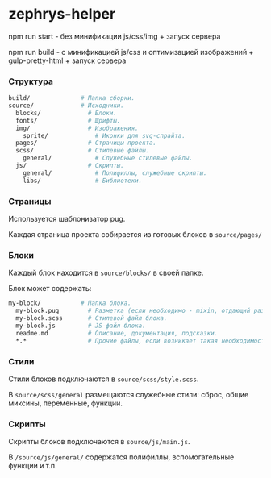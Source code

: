 # zephrys-helper

npm run start - без минификации js/css/img + запуск сервера

npm run build - с минификацией js/css и оптимизацией изображений  + gulp-pretty-html + запуск сервера

### Структура

```bash
build/              # Папка сборки.
source/             # Исходники.
  blocks/             # Блоки.
  fonts/              # Шрифты.
  img/                # Изображения.
    sprite/             # Иконки для svg-спрайта.
  pages/              # Страницы проекта.
  scss/               # Стилевые файлы.
    general/            # Служебные стилевые файлы.
  js/                 # Скрипты.
    general/            # Полифиллы, служебные скрипты.
    libs/               # Библиотеки.
```

### Страницы

Используется шаблонизатор pug.

Каждая страница проекта собирается из готовых блоков в `source/pages/`

### Блоки

Каждый блок находится в `source/blocks/` в своей папке.

Блок может содержать:

```bash
my-block/           # Папка блока.
  my-block.pug        # Разметка (если необходимо - mixin, отдающий разметку блока).
  my-block.scss       # Стилевой файл блока.
  my-block.js         # JS-файл блока.
  readme.md           # Описание, документация, подсказки.
  *.*                 # Прочие файлы, если возникает такая необходимость.
```

### Стили

Стили блоков подключаются в `source/scss/style.scss`.

В `source/scss/general` размещаются служебные стили: сброс, общие миксины, переменные, функции.

### Скрипты

Скрипты блоков подключаются в `source/js/main.js`.

В `/source/js/general/` содержатся полифиллы, вспомогательные функции и т.п.
